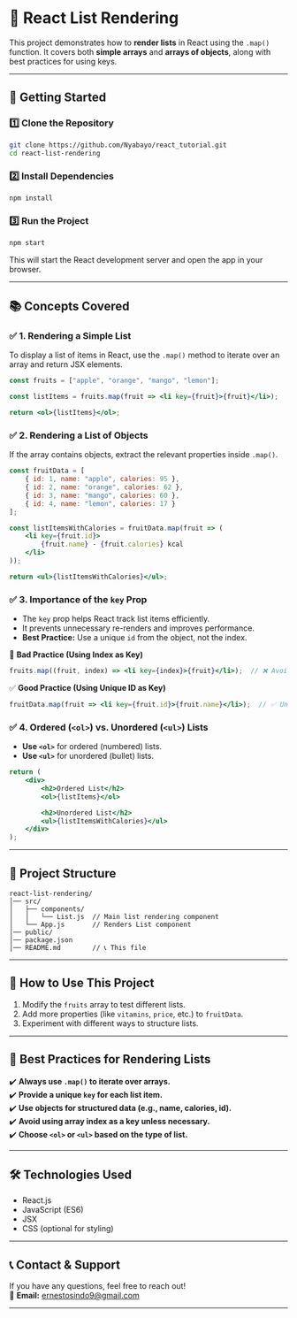 # 📝 **React List Rendering**

This project demonstrates how to **render lists** in React using the `.map()` function. It covers both **simple arrays** and **arrays of objects**, along with best practices for using keys.

---

## 🚀 **Getting Started**

### 1️⃣ **Clone the Repository**  
```sh
git clone https://github.com/Nyabayo/react_tutorial.git
cd react-list-rendering
```

### 2️⃣ **Install Dependencies**  
```sh
npm install
```

### 3️⃣ **Run the Project**  
```sh
npm start
```
This will start the React development server and open the app in your browser.

---

## 📚 **Concepts Covered**

### ✅ **1. Rendering a Simple List**  
To display a list of items in React, use the `.map()` method to iterate over an array and return JSX elements.

```jsx
const fruits = ["apple", "orange", "mango", "lemon"];

const listItems = fruits.map(fruit => <li key={fruit}>{fruit}</li>);

return <ol>{listItems}</ol>;
```

### ✅ **2. Rendering a List of Objects**  
If the array contains objects, extract the relevant properties inside `.map()`.

```jsx
const fruitData = [
    { id: 1, name: "apple", calories: 95 },
    { id: 2, name: "orange", calories: 62 },
    { id: 3, name: "mango", calories: 60 },
    { id: 4, name: "lemon", calories: 17 }
];

const listItemsWithCalories = fruitData.map(fruit => (
    <li key={fruit.id}>
        {fruit.name} - {fruit.calories} kcal
    </li>
));

return <ul>{listItemsWithCalories}</ul>;
```

### ✅ **3. Importance of the `key` Prop**  
- The `key` prop helps React track list items efficiently.
- It prevents unnecessary re-renders and improves performance.
- **Best Practice:** Use a unique `id` from the object, not the index.

🚫 **Bad Practice (Using Index as Key)**  
```jsx
fruits.map((fruit, index) => <li key={index}>{fruit}</li>);  // ❌ Avoid this if items can change
```

✅ **Good Practice (Using Unique ID as Key)**  
```jsx
fruitData.map(fruit => <li key={fruit.id}>{fruit.name}</li>);  // ✅ Unique ID improves performance
```

### ✅ **4. Ordered (`<ol>`) vs. Unordered (`<ul>`) Lists**  
- **Use `<ol>`** for ordered (numbered) lists.  
- **Use `<ul>`** for unordered (bullet) lists.  

```jsx
return (
    <div>
        <h2>Ordered List</h2>
        <ol>{listItems}</ol>

        <h2>Unordered List</h2>
        <ul>{listItemsWithCalories}</ul>
    </div>
);
```

---

## 🎯 **Project Structure**  

```
react-list-rendering/
│── src/
│   ├── components/
│   │   └── List.js  // Main list rendering component
│   └── App.js       // Renders List component
│── public/
│── package.json
│── README.md        // 📞 This file
```

---

## 🎯 **How to Use This Project**  

1. Modify the `fruits` array to test different lists.  
2. Add more properties (like `vitamins`, `price`, etc.) to `fruitData`.  
3. Experiment with different ways to structure lists.  

---

## 📌 **Best Practices for Rendering Lists**  
✔️ **Always use `.map()` to iterate over arrays.**  
✔️ **Provide a unique `key` for each list item.**  
✔️ **Use objects for structured data (e.g., name, calories, id).**  
✔️ **Avoid using array index as a key unless necessary.**  
✔️ **Choose `<ol>` or `<ul>` based on the type of list.**  

---

## 🛠 **Technologies Used**  
- React.js  
- JavaScript (ES6)  
- JSX  
- CSS (optional for styling)  

---

## 📞 **Contact & Support**  
If you have any questions, feel free to reach out!  
📧 **Email:** ernestosindo9@gmail.com  

---


